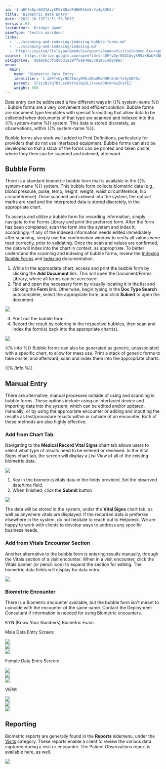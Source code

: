```yaml
---
id: '1-aDFfvOyr0OZIAvyKM5iXBaUFdNHRt6n5rYz4yXDFAs'
title: 'Biometric Data Entry'
date: '2022-10-19T11:51:58.503Z'
version: 66
lastAuthor: 'Bridget Hamm'
mimeType: 'text/x-markdown'
links:
  - '../scanning-and-indexing/indexing-bubble-forms.md'
  - '../scanning-and-indexing/indexing.md'
  - 'https://system/?f=layout&module=reports&name=Visits&tabmodule=reports&t=Visits&tabmodule=reports&tabselect=Visits'
source: 'https://drive.google.com/open?id=1-aDFfvOyr0OZIAvyKM5iXBaUFdNHRt6n5rYz4yXDFAs'
wikigdrive: 'd8a86bc3f5d9b31e29ff6ae40e33914614d8b9ec'
menu:
  main:
    name: 'Biometric Data Entry'
    identifier: '1-aDFfvOyr0OZIAvyKM5iXBaUFdNHRt6n5rYz4yXDFAs'
    parent: '1F21zNiYq703LscR9rtGl8pZLjtxvozONvXhkaZFefEI'
    weight: 590
---
```

Data entry can be addressed a few different ways in {{% system-name %}} . Bubble forms are a very convenient and efficient solution. Bubble forms are document type templates with special formatting that allow data to be collected when documents of that type are scanned and indexed into the {{% system-name %}} system. This data is stored discretely, as observations, within {{% system-name %}}.

Bubble forms also work well added to Print Definitions, particularly for providers that do not use interfaced equipment. Bubble forms can also be developed so that a stack of the forms can be printed and taken onsite, where they then can be scanned and indexed, afterward.
  
## Bubble Form  
  
There is a standard biometric bubble form that is available in the {{% system-name %}} system. This bubble form collects biometric data (e.g., blood pressure, pulse, temp, height, weight, waist circumference, hip circumference). Once scanned and indexed into the system, the optical marks are read and the interpreted data is stored discretely, in the appropriate chart.

To access and utilize a bubble form for recording information, simply navigate to the Forms Library and print the preferred form. After the form has been completed, scan the form into the system and index it, accordingly. If any of the indexed information needs edited immediately after scanning, simply use the confirmation window to verify all values were read correctly, prior to validating. Once the scan and values are confirmed, the data will index into the chart in context, as appropriate. To better understand the scanning and indexing of bubble forms, review the [Indexing Bubble Forms](../scanning-and-indexing/indexing-bubble-forms.md) and [Indexing](../scanning-and-indexing/indexing.md) documentation.
1. While in the appropriate chart, access and print the bubble form by clicking the <strong>Add Document</strong> link. This will open the Document/Forms Library, where all forms can be accessed.
2. Find and open the necessary form by visually locating it in the list and clicking the <strong>Form</strong> link. Otherwise, begin typing in the <strong>Doc Type Search</strong> autocomplete, select the appropriate form, and click <strong>Submit</strong> to open the document.
  
![](../biometric-data-entry.assets/38e3d19e4652949cb7cd306926d7f679.png)  

3. Print out the bubble form.
4. Record the result by coloring in the respective bubbles, then scan and index the form(s) back into the appropriate chart(s).
  
![](../biometric-data-entry.assets/1d2ceb318428a5289677f1d3195cd158.png)  


{{% info %}}
Bubble forms can also be generated as generic, unassociated with a specific chart, to allow for mass use. Print a stack of generic forms to take onsite, and afterward, scan and index them into the appropriate charts.

{{% /info %}}
  
## Manual Entry  

There are alternative, manual processes outside of using and scanning in bubble forms. These options include using an interfaced device and importing data into the system, which can be edited and/or updated, manually; or by using the appropriate encounter or adding and inputting the results as test/procedure results within or outside of an encounter. Both of these methods are also highly effective.
  
### Add from Chart Tab  

Navigating to the **Medical Record** **Vital Signs** chart tab allows users to select what type of results need to be entered or reviewed. In the Vital Signs chart tab, the screen will display a *List View* of all of the existing biometric data.
  
![](../biometric-data-entry.assets/25c68dbb24f36b7a62e522b7c09187e1.png)  

1. Key in the biometric/vitals data in the fields provided. Set the observed date/time field.
2. When finished, click the <strong>Submit</strong> button
  
![](../biometric-data-entry.assets/6d7b39af8bd3de3d5225b5dae19f56dd.png)  

The data will be stored in the system, under the **Vital Signs** chart tab, as well as anywhere vitals are displayed. If the recorded data is preferred elsewhere in the system, do not hesitate to reach out to Helpdesk. We are happy to work with clients to develop ways to address any specific business needs.
  
### Add from Vitals Encounter Section  

Another alternative to the bubble form is entering results manually, through the Vitals section of a visit encounter. When in a visit encounter, click the Vitals banner (or pencil icon) to expand the section for editing. The biometric data fields will display for data entry.
  
![](../biometric-data-entry.assets/21770dcdd4e8047b83928a9b125ed10a.png)  

  
### Biometric Encounter  

There is a Biometric encounter available, but the bubble form isn't meant to coincide with the encounter of the same name. Contact the Deployment Consultant if information is needed for using Biometric encounters.

KYN (Know Your Numbers) Biometric Exam.

Male Data Entry Screen:
  
![](../biometric-data-entry.assets/0df8b5c1866a3fb6871129306746c12c.png)  
![](../biometric-data-entry.assets/0dad7b2afa124fce940a7b96d2ab8c22.png)  
![](../biometric-data-entry.assets/2db7fbe59d9ce2a248bcf8391a7bd487.png)  

Female Data Entry Screen:
  
![](../biometric-data-entry.assets/82c7ad689f571e901573b1ead8a1bd82.png)  
![](../biometric-data-entry.assets/843aee40ab574afa8c73f98f00d3aef1.png)  
![](../biometric-data-entry.assets/e45c8f03caff377d06e8021c77eaa94e.png)  


VIEW:
  
![](../biometric-data-entry.assets/830b4c183a8f08258e0e32149791c363.png)  
![](../biometric-data-entry.assets/029b84d2290ec01bfbe07681253012ae.png)  
![](../biometric-data-entry.assets/c33897b217960e9c58e25d9c08271748.png)  


  
## Reporting  

Biometric reports are generally found in the **Reports** sidemenu, under the [Visits](https://system/?f=layout&module=reports&name=Visits&tabmodule=reports&t=Visits&tabmodule=reports&tabselect=Visits) category. These reports enable a client to review the various data captured during a visit or encounter. The Patient Observations report is available here, as well.
  
![](../biometric-data-entry.assets/82b217840309964f1db169d4f763ef78.png)  



